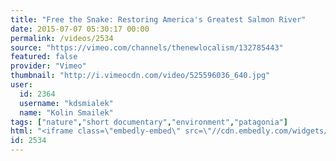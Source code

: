 ```yaml
---
title: "Free the Snake: Restoring America's Greatest Salmon River"
date: 2015-07-07 05:30:17 00:00
permalink: /videos/2534
source: "https://vimeo.com/channels/thenewlocalism/132785443"
featured: false
provider: "Vimeo"
thumbnail: "http://i.vimeocdn.com/video/525596036_640.jpg"
user:
  id: 2364
  username: "kdsmialek"
  name: "Kolin Smailek"
tags: ["nature","short documentary","environment","patagonia"]
html: "<iframe class=\"embedly-embed\" src=\"//cdn.embedly.com/widgets/media.html?src=https%3A%2F%2Fplayer.vimeo.com%2Fvideo%2F132785443&wmode=transparent&url=https%3A%2F%2Fvimeo.com%2Fchannels%2Fthenewlocalism%2F132785443&image=http%3A%2F%2Fi.vimeocdn.com%2Fvideo%2F525596036_640.jpg&key=daaebf4d9cdd46779200162d0ca86e20&type=text%2Fhtml&schema=vimeo\" width=\"640\" height=\"360\" scrolling=\"no\" frameborder=\"0\" allowfullscreen></iframe>"
id: 2534
---
```


